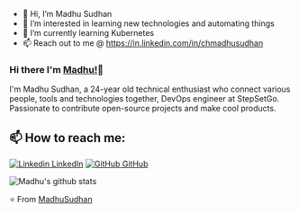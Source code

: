 - 👋 Hi, I’m Madhu Sudhan
- 👀 I’m interested in learning new technologies and automating things
- 🌱 I’m currently learning Kubernetes
- 📫 Reach out to me @ https://in.linkedin.com/in/chmadhusudhan

<!---
madhusudhan7492/madhusudhan7492 is a ✨ special ✨ repository because its `README.md` (this file) appears on your GitHub profile.
You can click the Preview link to take a look at your changes.
--->

### Hi there I'm [Madhu!](https://chmadhusudhan.com)👋
I'm Madhu Sudhan, a 24-year old technical enthusiast who connect various people, tools and technologies together, DevOps engineer at StepSetGo. Passionate to contribute open-source projects and make cool products.<br>
## 📫 How to reach me: 
[![Linkedin](https://i.stack.imgur.com/gVE0j.png) LinkedIn](https://in.linkedin.com/in/chmadhusudhan) [![GitHub](https://i.stack.imgur.com/tskMh.png) GitHub](https://github.com/madhusudhan7492) 
<!--
**MadhuSudhan/MadhuSudhan** is a ✨ _special_ ✨ repository because its `README.md` (this file) appears on your GitHub profile.


Here are some ideas to get you started:
- 🌱 I’m currently learning Kubernetes
- 👀 I’m interested in learning new technologies and automating things
-->


![Madhu's github stats](https://github-readme-stats.vercel.app/api?username=madhusudhan7492&show_icons=true&theme=dark)

⭐️ From [MadhuSudhan](https://github.com/madhusudhan7492)
